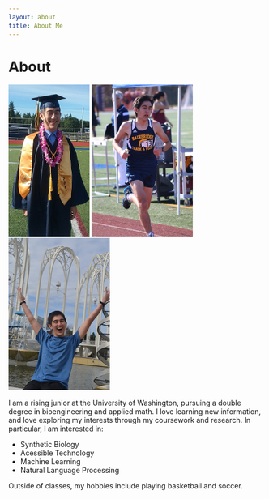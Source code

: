 ```yaml
---
layout: about
title: About Me
---
```

<link rel="stylesheet" type="text/css" href="//fonts.googleapis.com/css?family=Open+Sans" />

# About 

<img src="/assets/pictures/hsgraduation1.png" style = "width:160px;height:300px;" title="Bainbridge High School Graduation" alt = "Image">
<img src="/assets/pictures/running1.png" style="width:200px;height:300px;" title="Track Race (1600m Dash)">
<img src="/assets/pictures/happy1.png" style="width:200px;height:300px;" title="Pacific Science Center">

I am a rising junior at the University of Washington, pursuing a double degree in bioengineering and applied math.
I love learning new information, and love exploring my interests through my coursework and research. In particular, I am interested in:
* Synthetic Biology
* Acessible Technology
* Machine Learning
* Natural Language Processing

Outside of classes, my hobbies include playing basketball and soccer.
